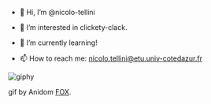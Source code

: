 - 👋 Hi, I’m @nicolo-tellini

- 👀 I’m interested in clickety-clack.

- 🌱 I’m currently learning!

- 📫 How to reach me: nicolo.tellini@etu.univ-cotedazur.fr

<p align="center">
  
![giphy](https://user-images.githubusercontent.com/69108704/206118445-044f326f-68f8-4a0d-9835-abffc9c36e94.gif)
  
</p>

gif by Anidom [FOX](https://giphy.com/anidom/).
